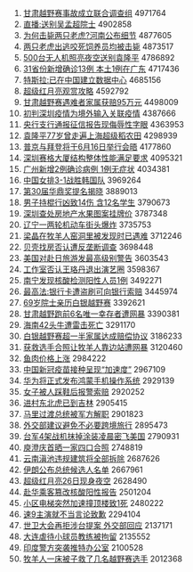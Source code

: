 1. [甘肃越野赛事故成立联合调查组](http://www.baidu.com/baidu?cl=3&tn=SE_baiduhomet8_jmjb7mjw&rsv_dl=fyb_top&fr=top1000&wd=%B8%CA%CB%E0%D4%BD%D2%B0%C8%FC%CA%C2%B9%CA%B3%C9%C1%A2%C1%AA%BA%CF%B5%F7%B2%E9%D7%E9) 4971764
1. [直播:送别吴孟超院士](http://www.baidu.com/baidu?cl=3&tn=SE_baiduhomet8_jmjb7mjw&rsv_dl=fyb_top&fr=top1000&wd=%D6%B1%B2%A5%3A%CB%CD%B1%F0%CE%E2%C3%CF%B3%AC%D4%BA%CA%BF) 4902858
1. [为何击毙两只老虎?河南公布细节](http://www.baidu.com/baidu?cl=3&tn=SE_baiduhomet8_jmjb7mjw&rsv_dl=fyb_top&fr=top1000&wd=%CE%AA%BA%CE%BB%F7%B1%D0%C1%BD%D6%BB%C0%CF%BB%A2%3F%BA%D3%C4%CF%B9%AB%B2%BC%CF%B8%BD%DA) 4877605
1. [两只老虎出逃咬死饲养员均被击毙](http://www.baidu.com/baidu?cl=3&tn=SE_baiduhomet8_jmjb7mjw&rsv_dl=fyb_top&fr=top1000&wd=%C1%BD%D6%BB%C0%CF%BB%A2%B3%F6%CC%D3%D2%A7%CB%C0%CB%C7%D1%F8%D4%B1%BE%F9%B1%BB%BB%F7%B1%D0) 4873517
1. [500台无人机照亮夜空送别袁隆平](http://www.baidu.com/baidu?cl=3&tn=SE_baiduhomet8_jmjb7mjw&rsv_dl=fyb_top&fr=top1000&wd=500%CC%A8%CE%DE%C8%CB%BB%FA%D5%D5%C1%C1%D2%B9%BF%D5%CB%CD%B1%F0%D4%AC%C2%A1%C6%BD) 4786892
1. [31省份新增确诊13例 本土1例在广东](http://www.baidu.com/baidu?cl=3&tn=SE_baiduhomet8_jmjb7mjw&rsv_dl=fyb_top&fr=top1000&wd=31%CA%A1%B7%DD%D0%C2%D4%F6%C8%B7%D5%EF13%C0%FD%20%B1%BE%CD%C11%C0%FD%D4%DA%B9%E3%B6%AB) 4717436
1. [特斯拉:已在中国建立数据中心](http://www.baidu.com/baidu?cl=3&tn=SE_baiduhomet8_jmjb7mjw&rsv_dl=fyb_top&fr=top1000&wd=%CC%D8%CB%B9%C0%AD%3A%D2%D1%D4%DA%D6%D0%B9%FA%BD%A8%C1%A2%CA%FD%BE%DD%D6%D0%D0%C4) 4685156
1. [超级红月亮观赏攻略](http://www.baidu.com/baidu?cl=3&tn=SE_baiduhomet8_jmjb7mjw&rsv_dl=fyb_top&fr=top1000&wd=%B3%AC%BC%B6%BA%EC%D4%C2%C1%C1%B9%DB%C9%CD%B9%A5%C2%D4) 4592792
1. [甘肃越野赛遇难者家属获赔95万元](http://www.baidu.com/baidu?cl=3&tn=SE_baiduhomet8_jmjb7mjw&rsv_dl=fyb_top&fr=top1000&wd=%B8%CA%CB%E0%D4%BD%D2%B0%C8%FC%D3%F6%C4%D1%D5%DF%BC%D2%CA%F4%BB%F1%C5%E295%CD%F2%D4%AA) 4498009
1. [初判深圳疫情为境外输入关联疫情](http://www.baidu.com/baidu?cl=3&tn=SE_baiduhomet8_jmjb7mjw&rsv_dl=fyb_top&fr=top1000&wd=%B3%F5%C5%D0%C9%EE%DB%DA%D2%DF%C7%E9%CE%AA%BE%B3%CD%E2%CA%E4%C8%EB%B9%D8%C1%AA%D2%DF%C7%E9) 4387666
1. [央行支行通报征信报告现侮辱性字眼](http://www.baidu.com/baidu?cl=3&tn=SE_baiduhomet8_jmjb7mjw&rsv_dl=fyb_top&fr=top1000&wd=%D1%EB%D0%D0%D6%A7%D0%D0%CD%A8%B1%A8%D5%F7%D0%C5%B1%A8%B8%E6%CF%D6%CE%EA%C8%E8%D0%D4%D7%D6%D1%DB) 4363953
1. [袁隆平77岁曾走遍上海超级稻农田](http://www.baidu.com/baidu?cl=3&tn=SE_baiduhomet8_jmjb7mjw&rsv_dl=fyb_top&fr=top1000&wd=%D4%AC%C2%A1%C6%BD77%CB%EA%D4%F8%D7%DF%B1%E9%C9%CF%BA%A3%B3%AC%BC%B6%B5%BE%C5%A9%CC%EF) 4298939
1. [普京与拜登将于6月16日举行会晤](http://www.baidu.com/baidu?cl=3&tn=SE_baiduhomet8_jmjb7mjw&rsv_dl=fyb_top&fr=top1000&wd=%C6%D5%BE%A9%D3%EB%B0%DD%B5%C7%BD%AB%D3%DA6%D4%C216%C8%D5%BE%D9%D0%D0%BB%E1%CE%EE) 4177860
1. [深圳赛格大厦结构整体性能满足要求](http://www.baidu.com/baidu?cl=3&tn=SE_baiduhomet8_jmjb7mjw&rsv_dl=fyb_top&fr=top1000&wd=%C9%EE%DB%DA%C8%FC%B8%F1%B4%F3%CF%C3%BD%E1%B9%B9%D5%FB%CC%E5%D0%D4%C4%DC%C2%FA%D7%E3%D2%AA%C7%F3) 4095321
1. [广州新增2例确诊病例 1例无症状](http://www.baidu.com/baidu?cl=3&tn=SE_baiduhomet8_jmjb7mjw&rsv_dl=fyb_top&fr=top1000&wd=%B9%E3%D6%DD%D0%C2%D4%F62%C0%FD%C8%B7%D5%EF%B2%A1%C0%FD%201%C0%FD%CE%DE%D6%A2%D7%B4) 4034381
1. [中国女排3-1战胜韩国队](http://www.baidu.com/baidu?cl=3&tn=SE_baiduhomet8_jmjb7mjw&rsv_dl=fyb_top&fr=top1000&wd=%D6%D0%B9%FA%C5%AE%C5%C53-1%D5%BD%CA%A4%BA%AB%B9%FA%B6%D3) 3969264
1. [第30届华鼎奖提名揭晓](http://www.baidu.com/baidu?cl=3&tn=SE_baiduhomet8_jmjb7mjw&rsv_dl=fyb_top&fr=top1000&wd=%B5%DA30%BD%EC%BB%AA%B6%A6%BD%B1%CC%E1%C3%FB%BD%D2%CF%FE) 3889013
1. [男子持棍行凶致14伤 含12名学生](http://www.baidu.com/baidu?cl=3&tn=SE_baiduhomet8_jmjb7mjw&rsv_dl=fyb_top&fr=top1000&wd=%C4%D0%D7%D3%B3%D6%B9%F7%D0%D0%D0%D7%D6%C214%C9%CB%20%BA%AC12%C3%FB%D1%A7%C9%FA) 3790673
1. [深圳查处房地产水果图案挂牌价](http://www.baidu.com/baidu?cl=3&tn=SE_baiduhomet8_jmjb7mjw&rsv_dl=fyb_top&fr=top1000&wd=%C9%EE%DB%DA%B2%E9%B4%A6%B7%BF%B5%D8%B2%FA%CB%AE%B9%FB%CD%BC%B0%B8%B9%D2%C5%C6%BC%DB) 3787348
1. [辽宁一两轮机动车街头爆炸](http://www.baidu.com/baidu?cl=3&tn=SE_baiduhomet8_jmjb7mjw&rsv_dl=fyb_top&fr=top1000&wd=%C1%C9%C4%FE%D2%BB%C1%BD%C2%D6%BB%FA%B6%AF%B3%B5%BD%D6%CD%B7%B1%AC%D5%A8) 3735753
1. [梁晶在牧羊人窑洞里被发现时已遇难](http://www.baidu.com/baidu?cl=3&tn=SE_baiduhomet8_jmjb7mjw&rsv_dl=fyb_top&fr=top1000&wd=%C1%BA%BE%A7%D4%DA%C4%C1%D1%F2%C8%CB%D2%A4%B6%B4%C0%EF%B1%BB%B7%A2%CF%D6%CA%B1%D2%D1%D3%F6%C4%D1) 3712246
1. [贝壳找房否认遭反垄断调查](http://www.baidu.com/baidu?cl=3&tn=SE_baiduhomet8_jmjb7mjw&rsv_dl=fyb_top&fr=top1000&wd=%B1%B4%BF%C7%D5%D2%B7%BF%B7%F1%C8%CF%D4%E2%B7%B4%C2%A2%B6%CF%B5%F7%B2%E9) 3698448
1. [美国对赴日旅游发最高级别警告](http://www.baidu.com/baidu?cl=3&tn=SE_baiduhomet8_jmjb7mjw&rsv_dl=fyb_top&fr=top1000&wd=%C3%C0%B9%FA%B6%D4%B8%B0%C8%D5%C2%C3%D3%CE%B7%A2%D7%EE%B8%DF%BC%B6%B1%F0%BE%AF%B8%E6) 3603543
1. [工作室否认王珞丹退出演艺圈](http://www.baidu.com/baidu?cl=3&tn=SE_baiduhomet8_jmjb7mjw&rsv_dl=fyb_top&fr=top1000&wd=%B9%A4%D7%F7%CA%D2%B7%F1%C8%CF%CD%F5%E7%F3%B5%A4%CD%CB%B3%F6%D1%DD%D2%D5%C8%A6) 3598367
1. [南宁发现核酸检测阳性人员1例](http://www.baidu.com/baidu?cl=3&tn=SE_baiduhomet8_jmjb7mjw&rsv_dl=fyb_top&fr=top1000&wd=%C4%CF%C4%FE%B7%A2%CF%D6%BA%CB%CB%E1%BC%EC%B2%E2%D1%F4%D0%D4%C8%CB%D4%B11%C0%FD) 3492271
1. [最高法:银行卡遭盗刷可向银行索赔](http://www.baidu.com/baidu?cl=3&tn=SE_baiduhomet8_jmjb7mjw&rsv_dl=fyb_top&fr=top1000&wd=%D7%EE%B8%DF%B7%A8%3A%D2%F8%D0%D0%BF%A8%D4%E2%B5%C1%CB%A2%BF%C9%CF%F2%D2%F8%D0%D0%CB%F7%C5%E2) 3445974
1. [69岁院士亲历白银越野赛](http://www.baidu.com/baidu?cl=3&tn=SE_baiduhomet8_jmjb7mjw&rsv_dl=fyb_top&fr=top1000&wd=69%CB%EA%D4%BA%CA%BF%C7%D7%C0%FA%B0%D7%D2%F8%D4%BD%D2%B0%C8%FC) 3392621
1. [甘肃越野跑前6名唯一幸存者遭网暴](http://www.baidu.com/baidu?cl=3&tn=SE_baiduhomet8_jmjb7mjw&rsv_dl=fyb_top&fr=top1000&wd=%B8%CA%CB%E0%D4%BD%D2%B0%C5%DC%C7%B06%C3%FB%CE%A8%D2%BB%D0%D2%B4%E6%D5%DF%D4%E2%CD%F8%B1%A9) 3390381
1. [海南42头牛遭雷击死亡](http://www.baidu.com/baidu?cl=3&tn=SE_baiduhomet8_jmjb7mjw&rsv_dl=fyb_top&fr=top1000&wd=%BA%A3%C4%CF42%CD%B7%C5%A3%D4%E2%C0%D7%BB%F7%CB%C0%CD%F6) 3291170
1. [白银越野赛超一半家属达成赔偿协议](http://www.baidu.com/baidu?cl=3&tn=SE_baiduhomet8_jmjb7mjw&rsv_dl=fyb_top&fr=top1000&wd=%B0%D7%D2%F8%D4%BD%D2%B0%C8%FC%B3%AC%D2%BB%B0%EB%BC%D2%CA%F4%B4%EF%B3%C9%C5%E2%B3%A5%D0%AD%D2%E9) 3186233
1. [获救选手合照让牧羊人靠边站遭网暴](http://www.baidu.com/baidu?cl=3&tn=SE_baiduhomet8_jmjb7mjw&rsv_dl=fyb_top&fr=top1000&wd=%BB%F1%BE%C8%D1%A1%CA%D6%BA%CF%D5%D5%C8%C3%C4%C1%D1%F2%C8%CB%BF%BF%B1%DF%D5%BE%D4%E2%CD%F8%B1%A9) 3120460
1. [鱼肉价格上涨](http://www.baidu.com/baidu?cl=3&tn=SE_baiduhomet8_jmjb7mjw&rsv_dl=fyb_top&fr=top1000&wd=%D3%E3%C8%E2%BC%DB%B8%F1%C9%CF%D5%C7) 2984222
1. [中国新冠疫苗接种呈现“加速度”](http://www.baidu.com/baidu?cl=3&tn=SE_baiduhomet8_jmjb7mjw&rsv_dl=fyb_top&fr=top1000&wd=%D6%D0%B9%FA%D0%C2%B9%DA%D2%DF%C3%E7%BD%D3%D6%D6%B3%CA%CF%D6%A1%B0%BC%D3%CB%D9%B6%C8%A1%B1) 2967109
1. [华为将正式发布鸿蒙手机操作系统](http://www.baidu.com/baidu?cl=3&tn=SE_baiduhomet8_jmjb7mjw&rsv_dl=fyb_top&fr=top1000&wd=%BB%AA%CE%AA%BD%AB%D5%FD%CA%BD%B7%A2%B2%BC%BA%E8%C3%C9%CA%D6%BB%FA%B2%D9%D7%F7%CF%B5%CD%B3) 2929139
1. [女子被人踩鞋后报警索赔](http://www.baidu.com/baidu?cl=3&tn=SE_baiduhomet8_jmjb7mjw&rsv_dl=fyb_top&fr=top1000&wd=%C5%AE%D7%D3%B1%BB%C8%CB%B2%C8%D0%AC%BA%F3%B1%A8%BE%AF%CB%F7%C5%E2) 2920252
1. [进村东北虎已到吉林](http://www.baidu.com/baidu?cl=3&tn=SE_baiduhomet8_jmjb7mjw&rsv_dl=fyb_top&fr=top1000&wd=%BD%F8%B4%E5%B6%AB%B1%B1%BB%A2%D2%D1%B5%BD%BC%AA%C1%D6) 2905415
1. [马里过渡总统被军方解职](http://www.baidu.com/baidu?cl=3&tn=SE_baiduhomet8_jmjb7mjw&rsv_dl=fyb_top&fr=top1000&wd=%C2%ED%C0%EF%B9%FD%B6%C9%D7%DC%CD%B3%B1%BB%BE%FC%B7%BD%BD%E2%D6%B0) 2901823
1. [外交部建议避免不必要跨境旅行](http://www.baidu.com/baidu?cl=3&tn=SE_baiduhomet8_jmjb7mjw&rsv_dl=fyb_top&fr=top1000&wd=%CD%E2%BD%BB%B2%BF%BD%A8%D2%E9%B1%DC%C3%E2%B2%BB%B1%D8%D2%AA%BF%E7%BE%B3%C2%C3%D0%D0) 2895473
1. [台军4架战机抹掉涂装凌晨密飞美国](http://www.baidu.com/baidu?cl=3&tn=SE_baiduhomet8_jmjb7mjw&rsv_dl=fyb_top&fr=top1000&wd=%CC%A8%BE%FC4%BC%DC%D5%BD%BB%FA%C4%A8%B5%F4%CD%BF%D7%B0%C1%E8%B3%BF%C3%DC%B7%C9%C3%C0%B9%FA) 2790931
1. [庾澄庆首晒一家四口合照](http://www.baidu.com/baidu?cl=3&tn=SE_baiduhomet8_jmjb7mjw&rsv_dl=fyb_top&fr=top1000&wd=%E2%D7%B3%CE%C7%EC%CA%D7%C9%B9%D2%BB%BC%D2%CB%C4%BF%DA%BA%CF%D5%D5) 2748819
1. [云南滇池违规建筑将全部拆除](http://www.baidu.com/baidu?cl=3&tn=SE_baiduhomet8_jmjb7mjw&rsv_dl=fyb_top&fr=top1000&wd=%D4%C6%C4%CF%B5%E1%B3%D8%CE%A5%B9%E6%BD%A8%D6%FE%BD%AB%C8%AB%B2%BF%B2%F0%B3%FD) 2687626
1. [伊朗公布总统候选人名单](http://www.baidu.com/baidu?cl=3&tn=SE_baiduhomet8_jmjb7mjw&rsv_dl=fyb_top&fr=top1000&wd=%D2%C1%C0%CA%B9%AB%B2%BC%D7%DC%CD%B3%BA%F2%D1%A1%C8%CB%C3%FB%B5%A5) 2667961
1. [超级红月亮26日现身夜空](http://www.baidu.com/baidu?cl=3&tn=SE_baiduhomet8_jmjb7mjw&rsv_dl=fyb_top&fr=top1000&wd=%B3%AC%BC%B6%BA%EC%D4%C2%C1%C126%C8%D5%CF%D6%C9%ED%D2%B9%BF%D5) 2628490
1. [赴华乘客篡改核酸阳性报告](http://www.baidu.com/baidu?cl=3&tn=SE_baiduhomet8_jmjb7mjw&rsv_dl=fyb_top&fr=top1000&wd=%B8%B0%BB%AA%B3%CB%BF%CD%B4%DB%B8%C4%BA%CB%CB%E1%D1%F4%D0%D4%B1%A8%B8%E6) 2501204
1. [小区电梯突然加速撞顶楼致1死](http://www.baidu.com/baidu?cl=3&tn=SE_baiduhomet8_jmjb7mjw&rsv_dl=fyb_top&fr=top1000&wd=%D0%A1%C7%F8%B5%E7%CC%DD%CD%BB%C8%BB%BC%D3%CB%D9%D7%B2%B6%A5%C2%A5%D6%C21%CB%C0) 2480222
1. [速9主演就不当言论致歉](http://www.baidu.com/baidu?cl=3&tn=SE_baiduhomet8_jmjb7mjw&rsv_dl=fyb_top&fr=top1000&wd=%CB%D99%D6%F7%D1%DD%BE%CD%B2%BB%B5%B1%D1%D4%C2%DB%D6%C2%C7%B8) 2294104
1. [世卫大会再拒涉台提案 外交部回应](http://www.baidu.com/baidu?cl=3&tn=SE_baiduhomet8_jmjb7mjw&rsv_dl=fyb_top&fr=top1000&wd=%CA%C0%CE%C0%B4%F3%BB%E1%D4%D9%BE%DC%C9%E6%CC%A8%CC%E1%B0%B8%20%CD%E2%BD%BB%B2%BF%BB%D8%D3%A6) 2137171
1. [大连虐待小球员教练被拘留](http://www.baidu.com/baidu?cl=3&tn=SE_baiduhomet8_jmjb7mjw&rsv_dl=fyb_top&fr=top1000&wd=%B4%F3%C1%AC%C5%B0%B4%FD%D0%A1%C7%F2%D4%B1%BD%CC%C1%B7%B1%BB%BE%D0%C1%F4) 2135552
1. [印度警方突袭推特办公室](http://www.baidu.com/baidu?cl=3&tn=SE_baiduhomet8_jmjb7mjw&rsv_dl=fyb_top&fr=top1000&wd=%D3%A1%B6%C8%BE%AF%B7%BD%CD%BB%CF%AE%CD%C6%CC%D8%B0%EC%B9%AB%CA%D2) 2100528
1. [牧羊人一床被子救了几名越野赛选手](http://www.baidu.com/baidu?cl=3&tn=SE_baiduhomet8_jmjb7mjw&rsv_dl=fyb_top&fr=top1000&wd=%C4%C1%D1%F2%C8%CB%D2%BB%B4%B2%B1%BB%D7%D3%BE%C8%C1%CB%BC%B8%C3%FB%D4%BD%D2%B0%C8%FC%D1%A1%CA%D6) 2012368